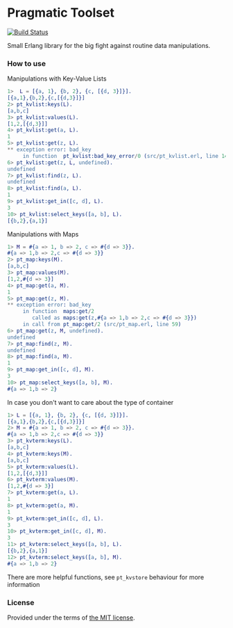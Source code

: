 # Pragmatic Toolset

[![Build Status][travis_img]][travis]

Small Erlang library for the big fight against routine data manipulations.

### How to use

Manipulations with Key-Value Lists

```erlang
1>  L = [{a, 1}, {b, 2}, {c, [{d, 3}]}].
[{a,1},{b,2},{c,[{d,3}]}]
2> pt_kvlist:keys(L).
[a,b,c]
3> pt_kvlist:values(L).
[1,2,[{d,3}]]
4> pt_kvlist:get(a, L).
1
5> pt_kvlist:get(z, L).
** exception error: bad_key
     in function  pt_kvlist:bad_key_error/0 (src/pt_kvlist.erl, line 141)
6> pt_kvlist:get(z, L, undefined).
undefined
7> pt_kvlist:find(z, L).          
undefined
8> pt_kvlist:find(a, L).
1
9> pt_kvlist:get_in([c, d], L).
3
10> pt_kvlist:select_keys([a, b], L).
[{b,2},{a,1}]
```

Manipulations with Maps

```erlang
1> M = #{a => 1, b => 2, c => #{d => 3}}.
#{a => 1,b => 2,c => #{d => 3}}
2> pt_map:keys(M).
[a,b,c]
3> pt_map:values(M).
[1,2,#{d => 3}]
4> pt_map:get(a, M).
1
5> pt_map:get(z, M).
** exception error: bad_key
     in function  maps:get/2
        called as maps:get(z,#{a => 1,b => 2,c => #{d => 3}})
     in call from pt_map:get/2 (src/pt_map.erl, line 59)
6> pt_map:get(z, M, undefined).
undefined
7> pt_map:find(z, M).          
undefined
8> pt_map:find(a, M).
1
9> pt_map:get_in([c, d], M).
3
10> pt_map:select_keys([a, b], M).
#{a => 1,b => 2}
```

In case you don't want to care about the type of container

```erlang
1> L = [{a, 1}, {b, 2}, {c, [{d, 3}]}].
[{a,1},{b,2},{c,[{d,3}]}]
2> M = #{a => 1, b => 2, c => #{d => 3}}.
#{a => 1,b => 2,c => #{d => 3}}
3> pt_kvterm:keys(L).
[a,b,c]
4> pt_kvterm:keys(M).
[a,b,c]
5> pt_kvterm:values(L).
[1,2,[{d,3}]]
6> pt_kvterm:values(M).
[1,2,#{d => 3}]
7> pt_kvterm:get(a, L).
1
8> pt_kvterm:get(a, M).
1
9> pt_kvterm:get_in([c, d], L).
3
10> pt_kvterm:get_in([c, d], M).
3
11> pt_kvterm:select_keys([a, b], L).
[{b,2},{a,1}]
12> pt_kvterm:select_keys([a, b], M).
#{a => 1,b => 2}
```

There are more helpful functions, see `pt_kvstore` behaviour for more information

### License

Provided under the terms of [the MIT license][license].

[travis]:https://travis-ci.org/manifest/pt
[travis_img]:https://secure.travis-ci.org/manifest/pt.png
[license]:http://www.opensource.org/licenses/MIT

